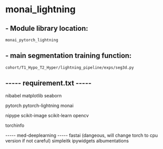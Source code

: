 # monai_lightning

## - Module library location:
`monai_pytorch_lightning`

## - main segmentation training function:
`cohort/T1_Hypo_T2_Hyper/lightning_pipeline/exps/seg3d.py`


## ----- requirement.txt -----

nibabel
matplotlib
seaborn

pytorch
pytorch-lightning
monai

nipype
scikit-image
scikit-learn
opencv

torchinfo

----- med-deeplearning -----
fastai (dangeous, will change torch to cpu version if not careful)
simpleitk
ipywidgets
albumentations
